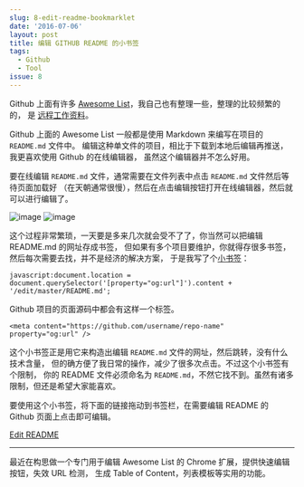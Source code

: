```yaml
---
slug: 8-edit-readme-bookmarklet
date: '2016-07-06'
layout: post
title: 编辑 GITHUB README 的小书签
tags:
  - Github
  - Tool
issue: 8
---
```


Github 上面有许多 [Awesome List]，我自己也有整理一些，整理的比较频繁的的，
是 [远程工作资料][remote-working]。

Github 上面的 Awesome List 一般都是使用 Markdown 来编写在项目的 `README.md` 文件中。
编辑这种单文件的项目，相比于下载到本地后编辑再推送，我更喜欢使用 Github 的在线编辑器，
虽然这个编辑器并不怎么好用。

要在线编辑 `README.md` 文件，通常需要在文件列表中点击 `README.md` 文件然后等待页面加载好
（在天朝通常很慢），然后在点击编辑按钮打开在线编辑器，然后就可以进行编辑了。

![image](https://github.com/greatghoul/greatghoul.github.io/assets/208966/de9a20a6-1dc0-410d-a03c-27cec62b7819)
![image](https://github.com/greatghoul/greatghoul.github.io/assets/208966/270eaf63-748e-431c-9a4a-ef4e81052296)

这个过程非常繁琐，一天要是多来几次就会受不了了，你当然可以把编辑 README.md 的网址存成书签，
但如果有多个项目要维护，你就得存很多书签，然后每次需要去找，并不是经济的解决方案，
于是我写了个[小书签](/tags/bookmarklet/)：

    javascript:document.location = document.querySelector('[property="og:url"]').content + '/edit/master/README.md';

Github 项目的页面源码中都会有这样一个标签。

    <meta content="https://github.com/username/repo-name" property="og:url" />

这个小书签正是用它来构造出编辑 `README.md` 文件的网址，然后跳转，没有什么技术含量，
但的确方便了我日常的操作，减少了很多次点击。不过这个小书签有个限制，
你的 README 文件必须命名为 `README.md`，不然它找不到。虽然有诸多限制，但还是希望大家能喜欢。

要使用这个小书签，将下面的链接拖动到书签栏，在需要编辑 README 的 Github 页面上点击即可编辑。

<a href="javascript:document.location = document.querySelector('[property=\'og:url\']').content + '/edit/master/README.md';" class="btn btn-success">Edit README</a>

----

最近在构思做一个专门用于编辑 Awesome List 的 Chrome 扩展，提供快速编辑按钮，失效 URL 检测，
生成 Table of Content，列表模板等实用的功能。

[remote-working]: https://github.com/greatghoul/remote-working
[Awesome List]: https://github.com/search?utf8=%E2%9C%93&q=Awesome&type=Repositories&ref=searchresults

